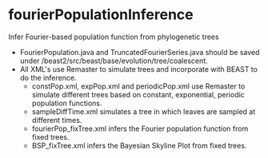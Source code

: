 # fourierPopulationInference
Infer Fourier-based population function from phylogenetic trees

- FourierPopulation.java and TruncatedFourierSeries.java should be saved under /beast2/src/beast/base/evolution/tree/coalescent.
- All XML's use Remaster to simulate trees and incorporate with BEAST to do the inference.
    - constPop.xml, expPop.xml and periodicPop.xml use Remaster to simulate different trees based on constant, exponential, periodic population functions.
    - sampleDiffTime.xml simulates a tree in which leaves are sampled at different times.
    - fourierPop_fixTree.xml infers the Fourier population function from fixed trees.
    - BSP_fixTree.xml infers the Bayesian Skyline Plot from fixed trees.
